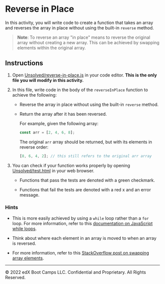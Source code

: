 # Reverse in Place

In this activity, you will write code to create a function that takes an array and reverses the array in place without using the built-in `reverse` method.

> **Note**: To reverse an array "in place" means to reverse the original array without creating a new array. This can be achieved by swapping elements within the original array.

## Instructions

1. Open [Unsolved/reverse-in-place.js](Unsolved/reverse-in-place.js) in your code editor. **This is the only file you will modify in this activity.**

2. In this file, write code in the body of the `reverseInPlace` function to achieve the following:

   * Reverse the array in place without using the built-in `reverse` method.

   * Return the array after it has been reversed.

     For example, given the following array:

     ```js
     const arr = [2, 4, 6, 8];
     ```

     The original `arr` array should be returned, but with its elements in reverse order:

     ```js
     [8, 6, 4, 2]; // this still refers to the original arr array
     ```

3. You can check if your function works properly by opening [Unsolved/test.html](Unsolved/test.html) in your web browser.

   * Functions that pass the tests are denoted with a green checkmark.

   * Functions that fail the tests are denoted with a red x and an error message.

### Hints

* This is more easily achieved by using a `while` loop rather than a `for` loop. For more information, refer to this [documentation on JavaScript while loops](https://www.w3schools.com/js/js_loop_while.asp).

* Think about where each element in an array is moved to when an array is reversed.

* For more information, refer to this [StackOverflow post on swapping array elements](https://stackoverflow.com/questions/872310/javascript-swap-array-elements).

---
© 2022 edX Boot Camps LLC. Confidential and Proprietary. All Rights Reserved.
